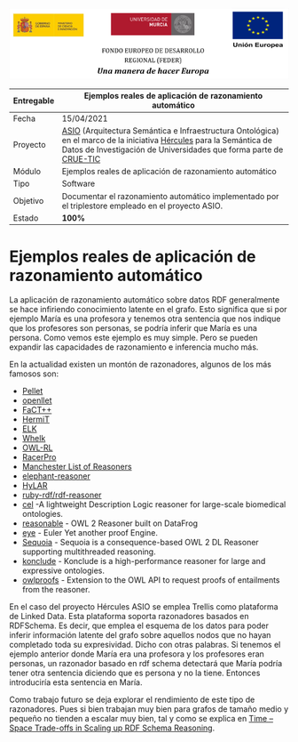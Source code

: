 ![](./img/logos_feder.png)

| Entregable     | Ejemplos reales de aplicación de razonamiento automático     |
| -------------- | ------------------------------------------------------------ |
| Fecha          | 15/04/2021                                                   |
| Proyecto       | [ASIO](https://www.um.es/web/hercules/proyectos/asio) (Arquitectura Semántica e Infraestructura Ontológica) en el marco de la iniciativa [Hércules](https://www.um.es/web/hercules/) para la Semántica de Datos de Investigación de Universidades que forma parte de [CRUE-TIC](https://www.crue.org/proyecto/hercules/) |
| Módulo         | Ejemplos reales de aplicación de razonamiento automático                 |
| Tipo           | Software                                                     |
| Objetivo       | Documentar el razonamiento automático implementado por el triplestore empleado en el proyecto ASIO. |
| Estado         | **100%** |


# Ejemplos reales de aplicación de razonamiento automático
La aplicación de razonamiento automático sobre datos RDF generalmente se hace infiriendo conocimiento latente en el grafo. Esto significa que si por ejemplo María es una profesora y tenemos otra sentencia que nos indique que los profesores son personas, se podría inferir que María es una persona. Como vemos este ejemplo es muy simple. Pero se pueden expandir las capacidades de razonamiento e inferencia mucho más.

En la actualidad existen un montón de razonadores, algunos de los más famosos son:
- [Pellet](https://github.com/stardog-union/pellet)
- [openllet](https://github.com/Galigator/openllet)
- [FaCT++](https://github.com/ethz-asl/libfactplusplus)
- [HermiT](http://www.hermit-reasoner.com/)
- [ELK](https://github.com/liveontologies/elk-reasoner)
- [Whelk](https://github.com/balhoff/whelk)
- [OWL-RL](https://github.com/RDFLib/OWL-RL)
- [RacerPro](https://franz.com/agraph/racer/)
- [Manchester List of Reasoners](http://owl.cs.manchester.ac.uk/tools/list-of-reasoners/)
- [elephant-reasoner](https://github.com/sertkaya/elephant-reasoner)
- [HyLAR](https://github.com/ucbl/HyLAR-Reasoner)
- [ruby-rdf/rdf-reasoner](https://github.com/ruby-rdf/rdf-reasoner)
- [cel](https://github.com/julianmendez/cel) -A lightweight Description Logic reasoner for large-scale biomedical ontologies.
- [reasonable](https://github.com/gtfierro/reasonable) - OWL 2 Reasoner built on DataFrog
- [eye](https://github.com/josd/eye) - Euler Yet another proof Engine.
- [Sequoia](https://github.com/andrewdbate/Sequoia) - Sequoia is a consequence-based OWL 2 DL Reasoner supporting multithreaded reasoning.
- [konclude](http://www.derivo.de/en/produkte/konclude.html) - Konclude is a high-performance reasoner for large and expressive ontologies.
- [owlproofs](https://github.com/klinovp/owlproofs) - Extension to the OWL API to request proofs of entailments from the reasoner.

En el caso del proyecto Hércules ASIO se emplea Trellis como plataforma de Linked Data. Esta plataforma soporta razonadores basados en RDFSchema. Es decir, que emplea el esquema de los datos para poder inferir información latente del grafo sobre aquellos nodos que no hayan completado toda su expresividad. Dicho con otras palabras. Si tenemos el ejemplo anterior donde María era una profesora y los profesores eran personas, un razonador basado en rdf schema detectará que María podría tener otra sentencia diciendo que es persona y no la tiene. Entonces introduciría esta sentencia en María.

Como trabajo futuro se deja explorar el rendimiento de este tipo de razonadores. Pues si bien trabajan muy bien para grafos de tamaño medio y pequeño no tienden a escalar muy bien, tal y como se explica en [Time – Space Trade-offs in Scaling up RDF Schema Reasoning](http://citeseerx.ist.psu.edu/viewdoc/download?doi=10.1.1.96.5651&rep=rep1&type=pdf). 
